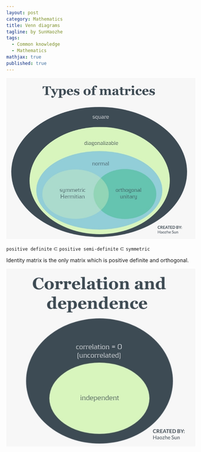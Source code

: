 ```yaml
---
layout: post
category: Mathematics
title: Venn diagrams
tagline: by SunHaozhe
tags: 
  - Common knowledge
  - Mathematics
mathjax: true
published: true
---
```




![types_matrices](/assets/images/blog/types_matrices.jpg)

`positive definite` $\subset$ `positive semi-definite` $\subset$ `symmetric`

Identity matrix is the only matrix which is positive definite and orthogonal.


![correlation_dependence](/assets/images/blog/correlation_dependence.jpg)





